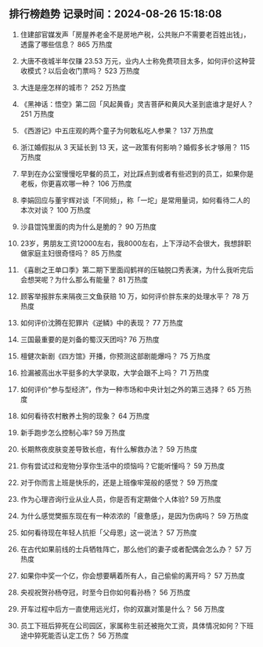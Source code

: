 
## 排行榜趋势 记录时间：2024-08-26 15:18:08
  
  1. 住建部官媒发声「房屋养老金不是房地产税，公共账户不需要老百姓出钱」，透露了哪些信息？ 865 万热度
    
  2. 大唐不夜城半年仅赚 23.53 万元，业内人士称免费项目太多，如何评价这种营收模式？以后会收门票吗？ 523 万热度
    
  3. 大连是座怎样的城市？ 252 万热度
    
  4. 《黑神话：悟空》第二回「风起黄昏」灵吉菩萨和黄风大圣到底谁才是好人？ 251 万热度
    
  5. 《西游记》中五庄观的两个童子为何敢私吃人参果？ 137 万热度
    
  6. 浙江婚假拟从 3 天延长到 13 天，这一政策有何影响？婚假多长才够用？ 115 万热度
    
  7. 早到在办公室慢慢吃早餐的员工，对比踩点到或者有些迟到的员工，如果你是老板，你更喜欢哪一种？ 106 万热度
    
  8. 李娟回应与董宇辉对谈「不同频」，称「一坨」是常用量词，如何看待二人的本次对谈？ 100 万热度
    
  9. 沙县馄饨里面的肉为什么是脆的？ 90 万热度
    
  10. 23岁，男朋友工资12000左右，我8000左右，上下浮动不会很大，我想辞职做家庭主妇很奇怪吗？ 85 万热度
    
  11. 《喜剧之王单口季》第二期下里面阎鹤祥的压轴脱口秀表演，为什么我听完后会想哭呢？为什么那么有能量？ 81 万热度
    
  12. 顾客举报胖东来隔夜三文鱼获赔 10 万，如何评价胖东来的处理水平？ 78 万热度
    
  13. 如何评价沈腾在犯罪片《逆鳞》中的表现？ 77 万热度
    
  14. 三国最重要的是刘备的蜀汉天团吗? 76 万热度
    
  15. 檀健次新剧《四方馆》开播，你预测这部剧能爆吗？ 75 万热度
    
  16. 捡漏被高出水平挺多的大学录取，大学会跟不上吗？ 71 万热度
    
  17. 如何评价“参与型经济”，作为一种市场和中央计划之外的第三选择？ 65 万热度
    
  18. 如何看待农村散养土狗的现象？ 64 万热度
    
  19. 新手跑步怎么控制心率? 59 万热度
    
  20. 长期熬夜皮肤变差导致长痘，有什么解救办法？ 59 万热度
    
  21. 你有尝试过和宠物分享你生活中的烦恼吗？它能听懂吗？ 59 万热度
    
  22. 对于你而言上班是快乐的，还是上班像牢笼般的感觉？ 59 万热度
    
  23. 作为心理咨询行业从业人员，你是否有定期做个人体验? 59 万热度
    
  24. 为什么感觉樊振东现在有一种浓浓的「疲惫感」，是因为伤病吗？ 59 万热度
    
  25. 如何看待现在年轻人抗拒「父母恩」这一说法？ 57 万热度
    
  26. 在古代如果前线的士兵牺牲阵亡，那么他们的妻子或者配偶会怎么办？ 57 万热度
    
  27. 如果你中奖一个亿，你会想要瞒着所有人，自己偷偷的离开吗？ 57 万热度
    
  28. 央视祝贺孙杨夺冠，时至今日你如何看孙杨？ 56 万热度
    
  29. 开车过程中后方一直使用远光灯，你的双赢对策是什么？ 56 万热度
    
  30. 员工下班后猝死在公司园区，家属称生前还被拖欠工资，具体情况如何？下班途中猝死能否认定工伤？ 56 万热度
    